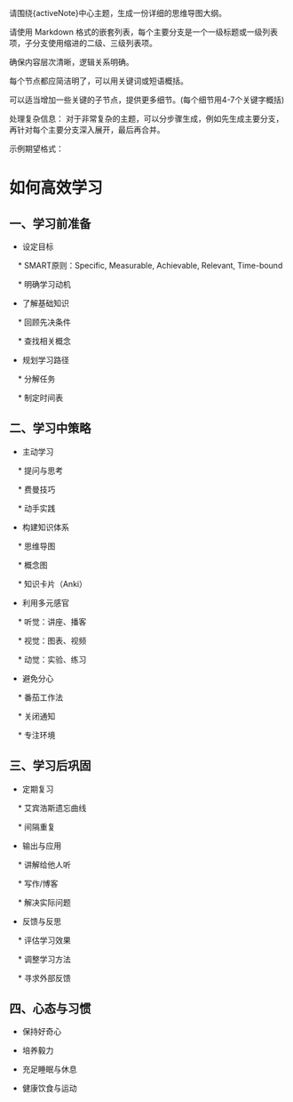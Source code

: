 请围绕{activeNote}中心主题，生成一份详细的思维导图大纲。

请使用 Markdown 格式的嵌套列表，每个主要分支是一个一级标题或一级列表项，子分支使用缩进的二级、三级列表项。



确保内容层次清晰，逻辑关系明确。

每个节点都应简洁明了，可以用关键词或短语概括。

可以适当增加一些关键的子节点，提供更多细节。(每个细节用4-7个关键字概括)

处理复杂信息： 对于非常复杂的主题，可以分步骤生成，例如先生成主要分支，再针对每个主要分支深入展开，最后再合并。



示例期望格式：



# 如何高效学习



## 一、学习前准备

* 设定目标

    * SMART原则：Specific, Measurable, Achievable, Relevant, Time-bound

    * 明确学习动机

* 了解基础知识

    * 回顾先决条件

    * 查找相关概念

* 规划学习路径

    * 分解任务

    * 制定时间表



## 二、学习中策略

* 主动学习

    * 提问与思考

    * 费曼技巧

    * 动手实践

* 构建知识体系

    * 思维导图

    * 概念图

    * 知识卡片（Anki）

* 利用多元感官

    * 听觉：讲座、播客

    * 视觉：图表、视频

    * 动觉：实验、练习

* 避免分心

    * 番茄工作法

    * 关闭通知

    * 专注环境



## 三、学习后巩固

* 定期复习

    * 艾宾浩斯遗忘曲线

    * 间隔重复

* 输出与应用

    * 讲解给他人听

    * 写作/博客

    * 解决实际问题

* 反馈与反思

    * 评估学习效果

    * 调整学习方法

    * 寻求外部反馈



## 四、心态与习惯

* 保持好奇心

* 培养毅力

* 充足睡眠与休息

* 健康饮食与运动